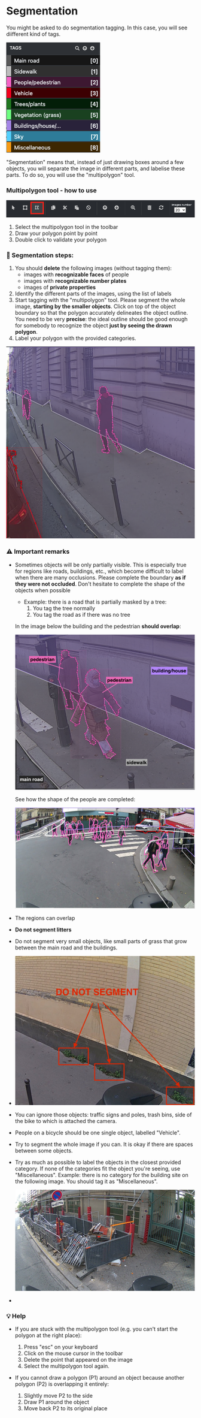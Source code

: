 # Segmentation

You might be asked to do segmentation tagging. In this case, you will see diifferent kind of tags.

![Tags](images/segmentation_tags.png)

"Segmentation" means that, instead of just drawing boxes around a few objects, you will separate the image in different parts, and labelise these parts. To do so, you will use the "multipolygon" tool.

###  Multipolygon tool - how to use

![Multipolygon](images/multipolygon.png)

1. Select the multipolygon tool in the toolbar
2. Draw your polygon point by point
3. Double click to validate your polygon

### :page_facing_up: Segmentation steps:

1. You should **delete** the following images (without tagging them):
   - images with **recognizable faces** of people
   - images with **recognizable number plates**
   - images of **private properties**
2. Identify the different parts of the images, using the list of labels
3. Start tagging with the "multipolygon" tool. Please segment the whole image, **starting by the smaller objects**. Click on top of the object boundary so that the polygon accurately delineates the object outline.
   You need to be very **precise**: the ideal outline should be good enough for somebody to recognize the object **just by seeing the drawn polygon**.
4. Label your polygon with the provided categories.

![Multipolygon](images/segmentation3.png)

### :warning: Important remarks

- Sometimes objects will be only partially visible. This is especially true for regions like roads, buildings, etc., which become difficult to label when there are many occlusions. Please complete the boundary **as if they were not occluded**. Don't hesitate to complete the shape of the objects when possible

  - Example: there is a road that is partially masked by a tree:
    1. You tag the tree normally
    2. You tag the road as if there was no tree

  In the image below the building and the pedestrian **should overlap**:

  ![segmetation-overlapping](images/segmentation2_labels.png)

  See how the shape of the people are completed:

  ![people_overlapping](images/people2.jpeg)

- The regions can overlap

- **Do not segment litters**

- Do not segment very small objects, like small parts of grass that grow between the main road and the buildings.

- ![small-grass](images/small_grass.jpeg)

- You can ignore those objects: traffic signs and poles, trash bins, side of the bike to which is attached the camera.

- People on a bicycle should be one single object, labelled "Vehicle".

- Try to segment the whole image if you can. It is okay if there are spaces between some objects.

- Try as much as possible to label the objects in the closest provided category. If none of the categories fit the object you're seeing, use "Miscellaneous".
  Example: there is no category for the building site on the following image. You should tag it as "Miscellaneous".

  ![building-site](images/building_site.jpeg)

- 

### :bulb: Help

- If you are stuck with the multipolygon tool (e.g. you can't start the polygon at the right place):
  1. Press "esc" on your keyboard
  2. Click on the mouse cursor in the toolbar
  3. Delete the point that appeared on the image
  4. Select the multipolygon tool again.

- If you cannot draw a polygon (P1) around an object because another polygon (P2) is overlapping it entirely:
  1. Slightly move P2 to the side
  2. Draw P1 around the object
  3. Move back P2 to its original place

